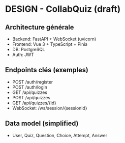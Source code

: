 # DESIGN - CollabQuiz (draft)

## Architecture générale
- Backend: FastAPI + WebSocket (uvicorn)
- Frontend: Vue 3 + TypeScript + Pinia
- DB: PostgreSQL
- Auth: JWT

## Endpoints clés (exemples)
- POST /auth/register
- POST /auth/login
- GET /api/quizzes
- POST /api/quizzes
- GET /api/quizzes/{id}
- WebSocket: /ws/session/{sessionId}

## Data model (simplified)
- User, Quiz, Question, Choice, Attempt, Answer
